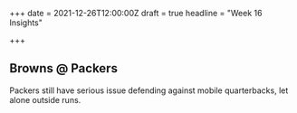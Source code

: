 +++
date = 2021-12-26T12:00:00Z
draft = true
headline = "Week 16 Insights"

+++
## Browns @ Packers

Packers still have serious issue defending against mobile quarterbacks, let alone outside runs.